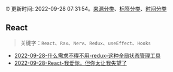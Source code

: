 :alarm_clock: 更新时间: 2022-09-28 07:31:54。[来源分类](../README.md)、[标签分类](../TAGS.md)、[时间分类](../TIMELINE.md)

## React


> 关键字：`React`、`Rax`、`Nerv`、`Redux`、`useEffect`、`Hooks`



- [2022-09-28-什么需求不得不用-redux-这种全局状态管理工具](https://www.v2ex.com/t/883539) 
- [2022-09-28-React-我爱你，但你太让我失望了](https://toutiao.io/k/cd6gsqc) 